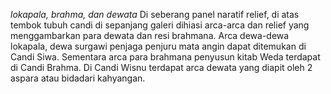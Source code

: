 *lokapala, brahma, dan dewata*
Di seberang panel naratif relief, di atas tembok tubuh candi di sepanjang galeri dihiasi arca-arca dan relief yang menggambarkan para dewata dan resi brahmana. Arca dewa-dewa lokapala, dewa surgawi penjaga penjuru mata angin dapat ditemukan di Candi Siwa. Sementara arca para brahmana penyusun kitab Weda terdapat di Candi Brahma. Di Candi Wisnu terdapat arca dewata yang diapit oleh 2 aspara atau bidadari kahyangan. 